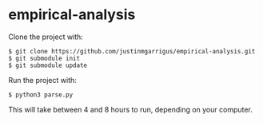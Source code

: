 # empirical-analysis

Clone the project with: 
```
$ git clone https://github.com/justinmgarrigus/empirical-analysis.git
$ git submodule init
$ git submodule update
```

Run the project with: 
```
$ python3 parse.py
```

This will take between 4 and 8 hours to run, depending on your computer. 
